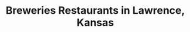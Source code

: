 ---
active: true
name: Breweries
sitemap: true
slug: breweries
title: Breweries Restaurants in Lawrence, Kansas
---